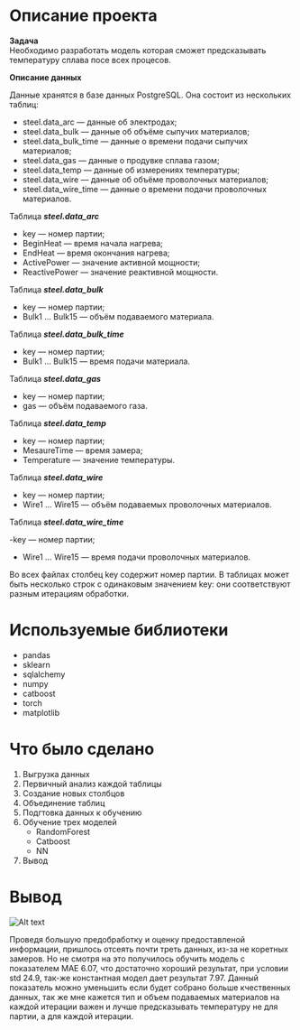 # Описание проекта

**Задача**  
Необходимо разработать модель которая сможет предсказывать температуру сплава посе всех процесов.

**Описание данных**

Данные хранятся в базе данных PostgreSQL. Она состоит из нескольких таблиц:
- steel.data_arc — данные об электродах;
- steel.data_bulk — данные об объёме сыпучих материалов;
- steel.data_bulk_time — данные о времени подачи сыпучих материалов;
- steel.data_gas — данные о продувке сплава газом;
- steel.data_temp — данные об измерениях температуры;
- steel.data_wire — данные об объёме проволочных материалов;
- steel.data_wire_time — данные о времени подачи проволочных материалов.

Таблица ***steel.data_arc***

- key — номер партии;
- BeginHeat — время начала нагрева;
- EndHeat — время окончания нагрева;
- ActivePower — значение активной мощности;
- ReactivePower — значение реактивной мощности.

Таблица ***steel.data_bulk***

- key — номер партии;
- Bulk1 … Bulk15 — объём подаваемого материала.

Таблица ***steel.data_bulk_time***

- key — номер партии;
- Bulk1 … Bulk15 — время подачи материала.

Таблица ***steel.data_gas***

- key — номер партии;
- gas — объём подаваемого газа.

Таблица ***steel.data_temp***

- key — номер партии;
- MesaureTime — время замера;
- Temperature — значение температуры.

Таблица ***steel.data_wire***

- key — номер партии;
- Wire1 … Wire15 — объём подаваемых проволочных материалов.

Таблица ***steel.data_wire_time***

-key — номер партии;
- Wire1 … Wire15 — время подачи проволочных материалов.

Во всех файлах столбец key содержит номер партии. В таблицах может быть несколько строк с одинаковым значением key: они соответствуют разным итерациям обработки.

# Используемые библиотеки

- pandas
- sklearn
- sqlalchemy
- numpy
- catboost
- torch
- matplotlib

# Что было сделано

1. Выгрузка данных
2. Первичный анализ каждой таблицы
3. Создание новых столбцов
4. Объединение таблиц 
5. Подгтовка данных к обучению
6. Обучение трех моделей
    - RandomForest
    - Catboost
    - NN
7. Вывод

# Вывод

![Alt text](image.png)

Проведя большую предобработку и оценку предоставленой информации, пришлось отсеять почти треть данных, из-за не коретных замеров. Но не смотря на это получилось обучить модель с показателем МАЕ 6.07, что достаточно хороший результат, при условии std 24.9, так-же константная модел дает результат 7.97. Данный показатель можно уменьшить если будет собрано больше кчественных данных, так же мне кажется тип и объем подаваемых материалов на каждой итерации важен и лучше предсказывать температуру не для партии, а для каждой итерации.